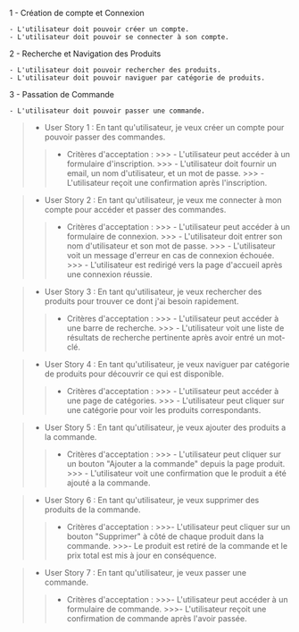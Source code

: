 

1 - Création de compte et Connexion

    - L'utilisateur doit pouvoir créer un compte.
    - L'utilisateur doit pouvoir se connecter à son compte.

2 - Recherche et Navigation des Produits

    - L'utilisateur doit pouvoir rechercher des produits.
    - L'utilisateur doit pouvoir naviguer par catégorie de produits.

3 - Passation de Commande

    - L'utilisateur doit pouvoir passer une commande.



>- User Story 1 : En tant qu'utilisateur, je veux créer un compte pour pouvoir passer des commandes.
>> - Critères d'acceptation :
        >>> - L'utilisateur peut accéder à un formulaire d'inscription.
        >>> - L'utilisateur doit fournir un email, un nom d'utilisateur, et un mot de passe.
        >>> - L'utilisateur reçoit une confirmation après l'inscription.

>- User Story 2 : En tant qu'utilisateur, je veux me connecter à mon compte pour accéder et passer des commandes.
>> -    Critères d'acceptation :
        >>> - L'utilisateur peut accéder à un formulaire de connexion.
        >>> - L'utilisateur doit entrer son nom d'utilisateur et son mot de passe.
        >>> - L'utilisateur voit un message d'erreur en cas de connexion échouée.
        >>> - L'utilisateur est redirigé vers la page d'accueil après une connexion réussie.

>- User Story 3 : En tant qu'utilisateur, je veux rechercher des produits pour trouver ce dont j'ai besoin rapidement.
>> -    Critères d'acceptation :
        >>> - L'utilisateur peut accéder à une barre de recherche.
        >>> - L'utilisateur voit une liste de résultats de recherche pertinente après avoir entré un mot-clé.

>- User Story 4 : En tant qu'utilisateur, je veux naviguer par catégorie de produits pour découvrir ce qui est disponible.
>> -    Critères d'acceptation :
        >>> - L'utilisateur peut accéder à une page de catégories.
        >>> - L'utilisateur peut cliquer sur une catégorie pour voir les produits correspondants.

> - User Story 5 : En tant qu'utilisateur, je veux ajouter des produits a la commande.
>> -    Critères d'acceptation :
        >>> - L'utilisateur peut cliquer sur un bouton "Ajouter a la commande" depuis la page produit.
        >>> - L'utilisateur voit une confirmation que le produit a été ajouté a la commande.

>- User Story 6 : En tant qu'utilisateur, je veux supprimer des produits de la commande.
>> -    Critères d'acceptation :
        >>>- L'utilisateur peut cliquer sur un bouton "Supprimer" à côté de chaque produit dans la commande.
        >>>- Le produit est retiré de la commande et le prix total est mis à jour en conséquence.

>- User Story 7 : En tant qu'utilisateur, je veux passer une commande.
>>-   Critères d'acceptation :
        >>>- L'utilisateur peut accéder à un formulaire de commande.
        >>>- L'utilisateur reçoit une confirmation de commande après l'avoir passée.